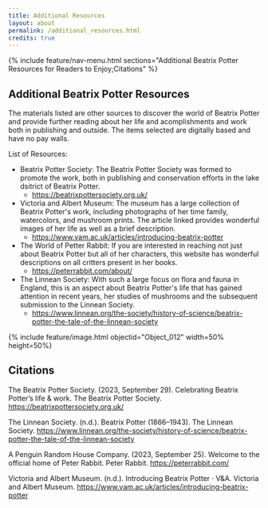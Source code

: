 ```yaml
---
title: Additional Resources
layout: about
permalink: /additional_resources.html
credits: true
---
```


{% include feature/nav-menu.html sections="Additional Beatrix Potter Resources for Readers to Enjoy;Citations" %}

## Additional Beatrix Potter Resources

The materials listed are other sources to discover the world of Beatrix Potter and provide further reading about her life and acomplishments and work both in publishing and outside. The items selected are digitally based and have no pay walls. 

List of Resources: 
* Beatrix Potter Society: The Beatrix Potter Society was formed to promote the work, both in publishing and conservation efforts in the lake dsitrict of Beatrix Potter.
  * https://beatrixpottersociety.org.uk/ 
* Victoria and Albert Museum: The museum has a large collection of Beatrix Potter's work, including photographs of her time family, watercolors, and mushroom prints. The article linked provides wonderful images of her life as well as a brief description.
  * https://www.vam.ac.uk/articles/introducing-beatrix-potter
* The World of Petter Rabbit: If you are interested in reaching not just about Beatrix Potter but all of her characters, this website has wonderful descriptions on all critters present in her books.
  * https://peterrabbit.com/about/
* The Linnean Society: With such a large focus on flora and fauna in England, this is an aspect about Beatrix Potter's life that has gained attention in recent years, her studies of mushrooms and the subsequent submission to the Linnean Society.
  * https://www.linnean.org/the-society/history-of-science/beatrix-potter-the-tale-of-the-linnean-society 

{% include feature/image.html objectid="Object_012" width=50% height=50%}

## Citations 
The Beatrix Potter Society. (2023, September 29). Celebrating Beatrix Potter’s life &amp; work. The Beatrix Potter Society. https://beatrixpottersociety.org.uk/ 

The Linnean Society. (n.d.). Beatrix Potter (1866–1943). The Linnean Society. https://www.linnean.org/the-society/history-of-science/beatrix-potter-the-tale-of-the-linnean-society 

A Penguin Random House Company. (2023, September 25). Welcome to the official home of Peter Rabbit. Peter Rabbit. https://peterrabbit.com/ 

Victoria and Albert Museum. (n.d.). Introducing Beatrix Potter · V&amp;A. Victoria and Albert Museum. https://www.vam.ac.uk/articles/introducing-beatrix-potter 

